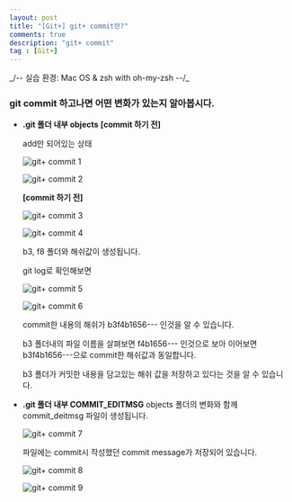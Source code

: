 ```yaml
---
layout: post
title: "[Git+] git+ commit란?"
comments: true
description: "git+ commit"
tag : [Git+]
---
```

<div class="divider"></div>
_/-- 실습 환경: Mac OS & zsh with oh-my-zsh --/_
<div class="divider"></div>

### git commit 하고나면 어떤 변화가 있는지 알아봅시다. 

- **.git 폴더 내부 objects**
    **[commit 하기 전]**

    add만 되어있는 상태 

    ![git+ commit 1](https://krispedia.github.io/assets/images/git+_commit_1.jpg)

    ![git+ commit 2](https://krispedia.github.io/assets/images/git+_commit_2.jpg)

    **[commit 하기 전]**

    ![git+ commit 3](https://krispedia.github.io/assets/images/git+_commit_3.jpg)

    ![git+ commit 4](https://krispedia.github.io/assets/images/git+_commit_4.jpg)

    b3, f8 폴더와 해쉬값이 생성됩니다. <br>

    git log로 확인해보면 

    ![git+ commit 5](https://krispedia.github.io/assets/images/git+_commit_5.jpg)

    ![git+ commit 6](https://krispedia.github.io/assets/images/git+_commit_6.jpg)

    commit한 내용의 해쉬가 b3f4b1656--- 인것을 알 수 있습니다. <br>

    b3 폴더내의 파일 이름을 살펴보면 f4b1656--- 인것으로 보아 이어보면 b3f4b1656---으로 commit한 해쉬값과 동일합니다. <br>

    b3 폴더가 커밋한 내용을 담고있는 해쉬 값을 저장하고 있다는 것을 알 수 있습니다. <br>


- **.git 폴더 내부 COMMIT_EDITMSG**
    objects 폴더의 변화와 함께 commit_deitmsg 파일이 생성됩니다. 

    ![git+ commit 7](https://krispedia.github.io/assets/images/git+_commit_7.jpg)

    파일에는 commit시 작성했던 commit message가 저장되어 있습니다. 

    ![git+ commit 8](https://krispedia.github.io/assets/images/git+_commit_8.jpg)

    ![git+ commit 9](https://krispedia.github.io/assets/images/git+_commit_9.jpg)


